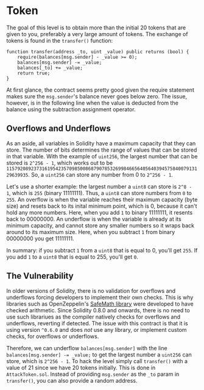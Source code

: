 # Token

The goal of this level is to obtain more than the initial 20 tokens that are given to you, preferably a very large amount of tokens. The exchange of tokens is found in the `transfer()` function:
```
function transfer(address _to, uint _value) public returns (bool) {
    require(balances[msg.sender] - _value >= 0);
    balances[msg.sender] -= _value;
    balances[_to] += _value;
    return true;
}
```
At first glance, the contract seems pretty good given the require statement makes sure the `msg.sender`'s balance never goes below zero. The issue, however, is in the following line when the value is deducted from the balance using the subtraction assignment operator. 

## Overflows and Underflows

As an aside, all variables in Solidity have a maximum capacity that they can store. The number of bits determines the range of values that can be stored in that variable. With the example of `uint256`, the largest number that can be stored is `2^256 - 1`, which works out to be `115792089237316195423570985008687907853269984665640564039457584007913129639935`. So, a `uint256` can store any number from 0 to `2^256 - 1`. 

Let's use a shorter example: the largest number a `uint8` can store is `2^8 - 1`, which is `255` (binary 11111111). Thus, a `uint8` can store numbers from `0` to `255`. An overflow is when the variable reaches their maximum capacity (byte size) and resets back to its inital minimum point, which is 0, because it can't hold any more numbers. Here, when you add `1` to binary 11111111, it resents back to 00000000. An underflow is when the variable is already at its minimum capacity, and cannot store any smaller numbers so it wraps back around to its maximum size. Here, when you subtract `1` from binary 00000000 you get 11111111.

In summary: if you subtract `1` from a `uint8` that is equal to 0, you'll get `255`. If you add `1` to a `uint8` that is equal to 255, you'll get `0`.

## The Vulnerability
In older versions of Solidity, there is no validation for overflows and underflows forcing developers to implement their own checks. This is why libraries such as OpenZeppelin's [SafeMath library](https://docs.openzeppelin.com/contracts/2.x/api/math) were developed to have checked arithmetic. Since Solidity 0.8.0 and onwards, there is no need to use such librariues as the compiler natively checks for overflows and underflows, reverting if detected. The issue with this contract is that it is using version `^0.6.0` and does *not* use any library, or implement custom checks, for overflows or underflows. 

Therefore, we can underflow `balances[msg.sender]` with the line `balances[msg.sender] -= _value;` to get the largest number a `uint256` can store, which is `2^256 - 1`. To hack the level simply call `transfer()` with a value of 21 since we have 20 tokens initially. This is done in `AttackToken.sol`. Instead of providing `msg.sender` as the `_to` param in `transfer()`, you can also provide a random address.